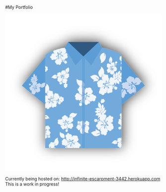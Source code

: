 #My Portfolio

![alt text](/public/images/logo-01.png "Logo")

Currently being hosted on: http://infinite-escarpment-3442.herokuapp.com
This is a work in progress!